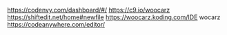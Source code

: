 https://codenvy.com/dashboard/#/
https://c9.io/woocarz
https://shiftedit.net/home#newfile
https://woocarz.koding.com/IDE wocarz
https://codeanywhere.com/editor/
